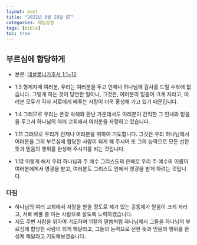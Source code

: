 ```yaml
---
layout: post
title: "2022년 8월 29일 QT"
categories: 매일성경
tags: [bible]
toc: true
---
```


## 부르심에 합당하게
- 본문: [데살로니가후서 1:1~12](https://www.bskorea.or.kr/bible/korbibReadpage.php?version=SAENEW&book=2th&chap=1&sec=1&cVersion=&fontSize=15px&fontWeight=normal)

- 1:3 형제자매 여러분, 우리는 여러분을 두고 언제나 하나님께 감사를 드릴 수밖에 없습니다. 그렇게 하는 것이 당연한 일이니, 그것은, 여러분의 믿음이 크게 자라고, 여러분 모두가 각자 서로에게 베푸는 사랑이 더욱 풍성해 가고 있기 때문입니다.
- 1:4 그러므로 우리는 온갖 박해와 환난 가운데서도 여러분이 간직한 그 인내와 믿음을 두고서 하나님의 여러 교회에서 여러분을 자랑하고 있습니다.
- 1:11 그러므로 우리가 언제나 여러분을 위하여 기도합니다. 그것은 우리 하나님께서 여러분을 그의 부르심에 합당한 사람이 되게 해 주시며 또 그의 능력으로 모든 선한 뜻과 믿음의 행위를 완성해 주시기를 비는 것입니다.
- 1:12 이렇게 해서 우리 하나님과 주 예수 그리스도의 은혜로 우리 주 예수의 이름이 여러분에게서 영광을 받고, 여러분도 그리스도 안에서 영광을 받게 하려는 것입니다.

### 다짐
- 하나님의 여러 교회에서 자랑을 받을 정도로 제가 있는 공동체가 믿음이 크게 자라고, 서로 베풀 줄 아는 사람으로 살도록 노력하겠습니다.
- 저도 주변 사람을 위하여 기도하며 11절의 말씀처럼 하나님께서 그들을 하나님의 부르심에 합당한 사람이 되게 해달라고, 그들의 능력으로 선한 뜻과 믿음의 행위를 완성케 해달라고 기도해보겠습니다.
